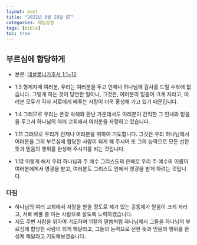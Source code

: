 ```yaml
---
layout: post
title: "2022년 8월 29일 QT"
categories: 매일성경
tags: [bible]
toc: true
---
```


## 부르심에 합당하게
- 본문: [데살로니가후서 1:1~12](https://www.bskorea.or.kr/bible/korbibReadpage.php?version=SAENEW&book=2th&chap=1&sec=1&cVersion=&fontSize=15px&fontWeight=normal)

- 1:3 형제자매 여러분, 우리는 여러분을 두고 언제나 하나님께 감사를 드릴 수밖에 없습니다. 그렇게 하는 것이 당연한 일이니, 그것은, 여러분의 믿음이 크게 자라고, 여러분 모두가 각자 서로에게 베푸는 사랑이 더욱 풍성해 가고 있기 때문입니다.
- 1:4 그러므로 우리는 온갖 박해와 환난 가운데서도 여러분이 간직한 그 인내와 믿음을 두고서 하나님의 여러 교회에서 여러분을 자랑하고 있습니다.
- 1:11 그러므로 우리가 언제나 여러분을 위하여 기도합니다. 그것은 우리 하나님께서 여러분을 그의 부르심에 합당한 사람이 되게 해 주시며 또 그의 능력으로 모든 선한 뜻과 믿음의 행위를 완성해 주시기를 비는 것입니다.
- 1:12 이렇게 해서 우리 하나님과 주 예수 그리스도의 은혜로 우리 주 예수의 이름이 여러분에게서 영광을 받고, 여러분도 그리스도 안에서 영광을 받게 하려는 것입니다.

### 다짐
- 하나님의 여러 교회에서 자랑을 받을 정도로 제가 있는 공동체가 믿음이 크게 자라고, 서로 베풀 줄 아는 사람으로 살도록 노력하겠습니다.
- 저도 주변 사람을 위하여 기도하며 11절의 말씀처럼 하나님께서 그들을 하나님의 부르심에 합당한 사람이 되게 해달라고, 그들의 능력으로 선한 뜻과 믿음의 행위를 완성케 해달라고 기도해보겠습니다.
